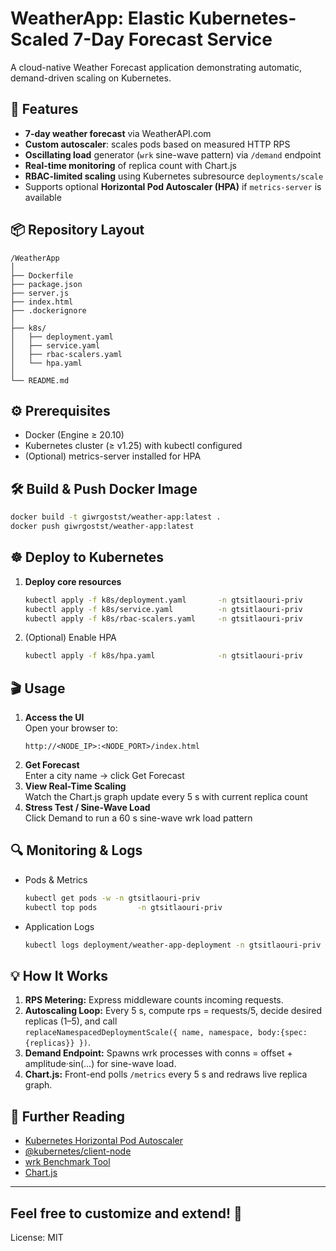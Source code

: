 # WeatherApp: Elastic Kubernetes‐Scaled 7-Day Forecast Service

A cloud-native Weather Forecast application demonstrating automatic, demand-driven scaling on Kubernetes.

## 🚀 Features

- **7-day weather forecast** via WeatherAPI.com  
- **Custom autoscaler**: scales pods based on measured HTTP RPS  
- **Oscillating load** generator (`wrk` sine-wave pattern) via `/demand` endpoint  
- **Real-time monitoring** of replica count with Chart.js  
- **RBAC-limited scaling** using Kubernetes subresource `deployments/scale`  
- Supports optional **Horizontal Pod Autoscaler (HPA)** if `metrics-server` is available

## 📦 Repository Layout

```
/WeatherApp
│
├── Dockerfile
├── package.json
├── server.js
├── index.html
├── .dockerignore
│
├── k8s/
│   ├── deployment.yaml
│   ├── service.yaml
│   ├── rbac-scalers.yaml
│   └── hpa.yaml            
│
└── README.md
```

## ⚙️ Prerequisites

- Docker (Engine ≥ 20.10)  
- Kubernetes cluster (≥ v1.25) with kubectl configured  
- (Optional) metrics-server installed for HPA  

## 🛠 Build & Push Docker Image

```sh
docker build -t giwrgostst/weather-app:latest .
docker push giwrgostst/weather-app:latest
```

## ☸️ Deploy to Kubernetes

1. **Deploy core resources**

   ```sh
   kubectl apply -f k8s/deployment.yaml       -n gtsitlaouri-priv
   kubectl apply -f k8s/service.yaml          -n gtsitlaouri-priv
   kubectl apply -f k8s/rbac-scalers.yaml     -n gtsitlaouri-priv
   ```

2. (Optional) Enable HPA

   ```sh
   kubectl apply -f k8s/hpa.yaml              -n gtsitlaouri-priv
   ```

## 🎬 Usage

1. **Access the UI**  
   Open your browser to:  
   ```
   http://<NODE_IP>:<NODE_PORT>/index.html
   ```
2. **Get Forecast**  
   Enter a city name → click Get Forecast  
3. **View Real-Time Scaling**  
   Watch the Chart.js graph update every 5 s with current replica count  
4. **Stress Test / Sine-Wave Load**  
   Click Demand to run a 60 s sine-wave wrk load pattern  

## 🔍 Monitoring & Logs

* Pods & Metrics
  ```sh
  kubectl get pods -w -n gtsitlaouri-priv
  kubectl top pods         -n gtsitlaouri-priv
  ```
* Application Logs
  ```sh
  kubectl logs deployment/weather-app-deployment -n gtsitlaouri-priv
  ```

## 💡 How It Works

1. **RPS Metering:** Express middleware counts incoming requests.  
2. **Autoscaling Loop:** Every 5 s, compute rps = requests/5, decide desired replicas (1–5), and call  
   `replaceNamespacedDeploymentScale({ name, namespace, body:{spec:{replicas}} })`.  
3. **Demand Endpoint:** Spawns wrk processes with conns = offset + amplitude·sin(…) for sine-wave load.  
4. **Chart.js:** Front-end polls `/metrics` every 5 s and redraws live replica graph.  

## 📖 Further Reading

* [Kubernetes Horizontal Pod Autoscaler](https://kubernetes.io/docs/tasks/run-application/horizontal-pod-autoscale/)
* [@kubernetes/client-node](https://github.com/kubernetes-client/javascript)
* [wrk Benchmark Tool](https://github.com/wg/wrk)
* [Chart.js](https://www.chartjs.org/)

---

## Feel free to customize and extend! 🚀

License: MIT
